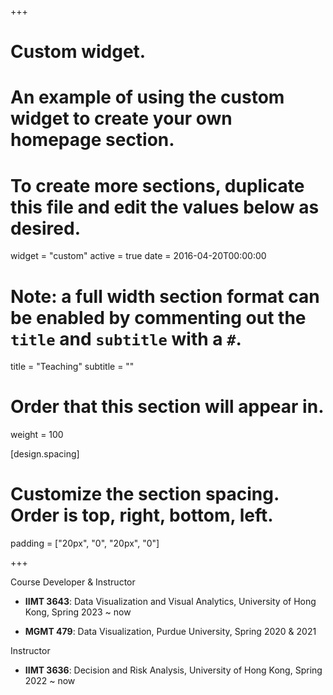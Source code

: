 +++
# Custom widget.
# An example of using the custom widget to create your own homepage section.
# To create more sections, duplicate this file and edit the values below as desired.
widget = "custom"
active = true
date = 2016-04-20T00:00:00

# Note: a full width section format can be enabled by commenting out the `title` and `subtitle` with a `#`.
title = "Teaching"
subtitle = ""

# Order that this section will appear in.
weight = 100

[design.spacing]
# Customize the section spacing. Order is top, right, bottom, left.
  padding = ["20px", "0", "20px", "0"]

+++

Course Developer & Instructor

- **IIMT 3643**: Data Visualization and Visual Analytics, University of Hong Kong, Spring 2023 ~ now

- **MGMT 479**: Data Visualization, Purdue University, Spring 2020 & 2021

Instructor

- **IIMT 3636**: Decision and Risk Analysis, University of Hong Kong, Spring 2022 ~ now

